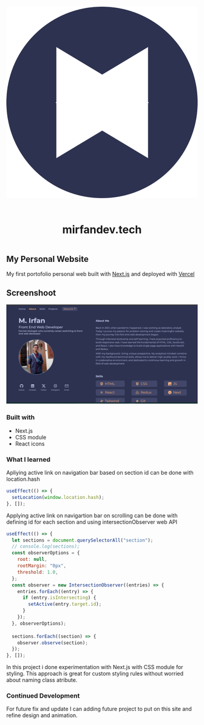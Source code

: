 <div style="display: flex; flex-direction: column; align-items: center; gap: 10px">

![favicon](/public/icon.svg)

# mirfandev.tech

</div>

## My Personal Website

My first portofolio personal web built with [Next.js](https://nextjs.org/) and deployed with [Vercel](https://vercel.com/)

## Screenshoot

![screenshoot](/src/app/assets/mirfan-page.png)

### Built with

- Next.js
- CSS module
- React icons

### What I learned

Apliying active link on navigation bar based on section id can be done with location.hash

```js
useEffect(() => {
  setLocation(window.location.hash);
}, []);
```

Applying active link on navigartion bar on scrolling can be done with defining id for each section and using intersectionObserver web API

```js
useEffect(() => {
  let sections = document.querySelectorAll("section");
  // console.log(sections);
  const observerOptions = {
    root: null,
    rootMargin: "0px",
    threshold: 1.0,
  };
  const observer = new IntersectionObserver((entries) => {
    entries.forEach((entry) => {
      if (entry.isIntersecting) {
        setActive(entry.target.id);
      }
    });
  }, observerOptions);

  sections.forEach((section) => {
    observer.observe(section);
  });
}, []);
```

In this project i done experimentation with Next.js with CSS module for styling. This approach is great for custom styling rules without worried about naming class atribute.

### Continued Development

For future fix and update I can adding future project to put on this site and refine design and animation.
